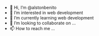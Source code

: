 - 👋 Hi, I’m @alstonbenito
- 👀 I’m interested in web development
- 🌱 I’m currently learning web development
- 💞️ I’m looking to collaborate on ...
- 📫 How to reach me ...

<!---
alstonbenito/alstonbenito is a ✨ special ✨ repository because its `README.md` (this file) appears on your GitHub profile.
You can click the Preview link to take a look at your changes.
--->
